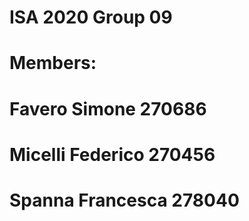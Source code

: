 # ISA 2020 Group 09

# Members:
# Favero Simone 270686
# Micelli Federico 270456
# Spanna Francesca 278040

